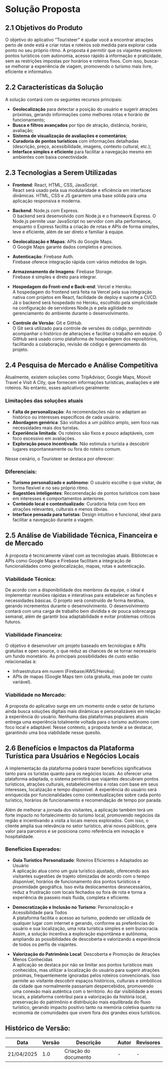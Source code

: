 # Solução Proposta

## 2.1 Objetivos do Produto
O objetivo do aplicativo “Touristeer” é ajudar você a encontrar atrações perto de onde está e criar rotas e roteiros sob medida para explorar cada ponto no seu próprio ritmo. A proposta é permitir que os viajantes explorem pontos turísticos com autonomia, acesso rápido à informação e praticidade, sem as restrições impostas por horários e roteiros fixos. Com isso, busca-se melhorar a experiência de viagem, promovendo o turismo mais livre, eficiente e informativo.

## 2.2 Características da Solução
A solução contará com os seguintes recursos principais:
- **Geolocalização** para detectar a posição do usuário e sugerir atrações próximas, gerando informações como melhores rotas e horário de funcionamento;
- **Busca e filtros avançados** por tipo de atração, distância, horário, avaliação;
- **Sistema de visualização de avaliações e comentários**;
- **Curadoria de pontos turísticos** com informações detalhadas (descrição, preço, acessibilidade, imagens, contexto cultural, etc.);
- **Interface simples e eficiente** para facilitar a navegação mesmo em ambientes com baixa conectividade.

## 2.3 Tecnologias a Serem Utilizadas
- **Frontend**: React, HTML, CSS, JavaScript.  
  React será usado pela sua modularidade e eficiência em interfaces dinâmicas. HTML, CSS e JS garantem uma base sólida para uma aplicação responsiva e moderna.
  
- **Backend**: Node.js com Express.  
  O backend será desenvolvido com Node.js e o framework Express. O Node.js permite usar JavaScript no servidor com alta performance, enquanto o Express facilita a criação de rotas e APIs de forma simples, leve e eficiente, além de ser direto e familiar à equipe.

- **Geolocalização e Mapas**: APIs do Google Maps.  
  O Google Maps garante dados completos e precisos.

- **Autenticação**: Firebase Auth.  
  Firebase oferece integração rápida com vários métodos de login.

- **Armazenamento de Imagens**: Firebase Storage.  
  Firebase é simples e direto para integrar.

- **Hospedagem do Front-end e Back-end**: Vercel e Heroku.  
  A hospedagem do frontend será feita na Vercel pela sua integração nativa com projetos em React, facilidade de deploy e suporte a CI/CD. Já o backend será hospedado no Heroku, escolhido pela simplicidade na configuração de servidores Node.js e pela agilidade no gerenciamento do ambiente durante o desenvolvimento.

- **Controle de Versão**: Git e GitHub.  
  O Git será utilizado para controle de versões do código, permitindo acompanhar o histórico de alterações e facilitar o trabalho em equipe. O GitHub será usado como plataforma de hospedagem dos repositórios, facilitando a colaboração, revisão de código e gerenciamento do projeto.

## 2.4 Pesquisa de Mercado e Análise Competitiva
Atualmente, existem soluções como TripAdvisor, Google Maps, Moovit Travel e Visit A City, que fornecem informações turísticas, avaliações e até roteiros. No entanto, esses aplicativos geralmente:

### Limitações das soluções atuais
- **Falta de personalização**: As recomendações não se adaptam ao histórico ou interesses específicos de cada usuário.
- **Abordagem genérica**: São voltados a um público amplo, sem foco nas necessidades reais dos turistas.
- **Experiência limitada**: Os roteiros são fixos e pouco adaptáveis, com foco excessivo em avaliações.
- **Exploração pouco incentivada**: Não estimula o turista a descobrir lugares espontaneamente ou fora do roteiro comum.

Nesse cenário, o Touristeer se destaca por oferecer:

### Diferenciais:
- **Turismo personalizado e autônomo**: O usuário escolhe o que visitar, de forma flexível e no seu próprio ritmo.
- **Sugestões inteligentes**: Recomendação de pontos turísticos com base em interesses e comportamentos anteriores.
- **Conteúdo local e contextualizado**: Curadoria feita com foco em atrações relevantes, culturais e menos óbvias.
- **Interface pensada para turistas**: Design intuitivo e funcional, ideal para facilitar a navegação durante a viagem.

## 2.5 Análise de Viabilidade Técnica, Financeira e de Mercado
A proposta é tecnicamente viável com as tecnologias atuais. Bibliotecas e APIs como Google Maps e Firebase facilitam a integração de funcionalidades como geolocalização, mapas, rotas e autenticação.

### Viabilidade Técnica:
De acordo com a disponibilidade dos membros da equipe, o ideal é implementar reuniões rápidas e interativas para estabelecer as funções e necessidades básicas. O projeto será construído de forma iterativa, gerando incrementos durante o desenvolvimento. O desenvolvimento contará com uma carga de trabalho bem dividida e de pouca sobrecarga semanal, além de garantir boa adaptabilidade e evitar problemas críticos futuros.

### Viabilidade Financeira:
O objetivo é desenvolver um projeto baseado em tecnologias e APIs gratuitas e open source, o que reduz as chances de se tornar necessário um fundo monetário. As principais possibilidades de custo estão relacionadas à:
- Infraestrutura em nuvem (Firebase/AWS/Heroku);
- APIs de mapas (Google Maps tem cota gratuita, mas pode ter custo variável).

### Viabilidade no Mercado:
A proposta do aplicativo surge em um momento onde o setor de turismo ainda busca soluções digitais mais dinâmicas e personalizáveis em relação à experiência do usuário. Nenhuma das plataformas populares atuais entrega uma experiência totalmente voltada para o turismo autônomo com foco local e adaptável. Nesse contexto, a proposta tende a se destacar, garantindo uma boa viabilidade nesse quesito.

## 2.6 Benefícios e Impactos da Plataforma Turística para Usuários e Negócios Locais
A implementação da plataforma poderá trazer benefícios significativos tanto para os turistas quanto para os negócios locais. Ao oferecer uma plataforma adaptada, o sistema permitirá que viajantes descubram pontos turísticos, atrações culturais, estabelecimentos e rotas com base em seus interesses, localização e tempo disponível. A experiência do usuário será enriquecida por funcionalidades como contextualizações sobre cada ponto turístico, horários de funcionamento e recomendação de tempo por parada.

Além de melhorar a jornada dos visitantes, a aplicação também terá um forte impacto no fortalecimento do turismo local, promovendo negócios da região e incentivando a visita a locais menos explorados. Com isso, o cliente amplia sua relevância no setor turístico, atrai novos públicos, gera valor para parceiros e se posiciona como referência em inovação e hospitalidade.

### Benefícios Esperados:
- **Guia Turístico Personalizado**: Roteiros Eficientes e Adaptados ao Usuário  
  A aplicação atua como um guia turístico ajustado, oferecendo aos visitantes sugestões de trajeto otimizadas de acordo com o tempo disponível, horários de funcionamento dos pontos turísticos e proximidade geográfica. Isso evita deslocamentos desnecessários, reduz a frustração com locais fechados ou fora de rota e torna a experiência de passeio mais fluida, completa e eficiente.

- **Democratização e Inclusão no Turismo**: Personalização e Acessibilidade para Todos  
  A plataforma facilita o acesso ao turismo, podendo ser utilizada de qualquer lugar com internet e gerando, conforme as preferências do usuário e sua localização, uma rota turística simples e sem burocracia. Assim, a solução incentiva a exploração espontânea e autônoma, ampliando as possibilidades de descoberta e valorizando a experiência de todos os perfis de viajantes.

- **Valorização do Patrimônio Local**: Descoberta e Promoção de Atrações Menos Conhecidas  
  A aplicação se destaca por não se limitar aos pontos turísticos mais conhecidos, mas utilizar a localização do usuário para sugerir atrações próximas, frequentemente ignoradas pelos roteiros convencionais. Isso permite ao visitante descobrir espaços históricos, culturais e simbólicos da cidade que normalmente passariam despercebidos, promovendo uma conexão mais autêntica com o território. Ao dar visibilidade a esses locais, a plataforma contribui para a valorização da história local, preservação do patrimônio e distribuição mais equilibrada do fluxo turístico, gerando impacto positivo tanto na memória coletiva quanto na economia de comunidades que vivem fora dos grandes eixos turísticos.

  
## Histórico de Versão:
| Data | Versão | Descrição | Autor | Revisores|
|-|-|-|-|-|
|21/04/2025| 1.0 | Criação do documento |-|-|
